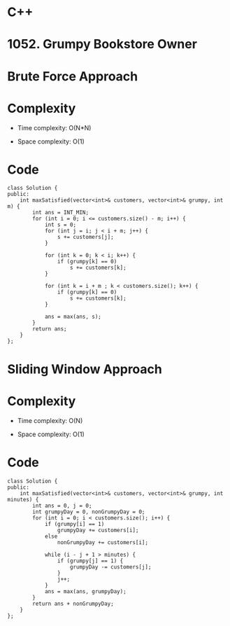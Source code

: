 # C++
<!-- Describe your first thoughts on how to solve this problem. -->

# 1052. Grumpy Bookstore Owner
<!-- Describe your approach to solving the problem. -->
# Brute Force Approach
# Complexity
- Time complexity: O(N*N)
<!-- Add your time complexity here, e.g. $$O(n)$$ -->

- Space complexity: O(1)
<!-- Add your space complexity here, e.g. $$O(n)$$ -->

# Code
```
class Solution {
public:
    int maxSatisfied(vector<int>& customers, vector<int>& grumpy, int m) {
        int ans = INT_MIN;
        for (int i = 0; i <= customers.size() - m; i++) {
            int s = 0;
            for (int j = i; j < i + m; j++) {
                s += customers[j];
            }

            for (int k = 0; k < i; k++) {
                if (grumpy[k] == 0)
                    s += customers[k];
            }

            for (int k = i + m ; k < customers.size(); k++) {
                if (grumpy[k] == 0)
                    s += customers[k];
            }

            ans = max(ans, s);
        }
        return ans;
    }
};
```
# Sliding Window Approach
# Complexity
- Time complexity: O(N)
<!-- Add your time complexity here, e.g. $$O(n)$$ -->

- Space complexity: O(1)
<!-- Add your space complexity here, e.g. $$O(n)$$ -->

# Code
```
class Solution {
public:
    int maxSatisfied(vector<int>& customers, vector<int>& grumpy, int minutes) {
        int ans = 0, j = 0;
        int grumpyDay = 0, nonGrumpyDay = 0;
        for (int i = 0; i < customers.size(); i++) {
            if (grumpy[i] == 1)
                grumpyDay += customers[i];
            else
                nonGrumpyDay += customers[i];

            while (i - j + 1 > minutes) {
                if (grumpy[j] == 1) {
                    grumpyDay -= customers[j];
                }
                j++;
            }
            ans = max(ans, grumpyDay);
        }
        return ans + nonGrumpyDay;
    }
};
```
